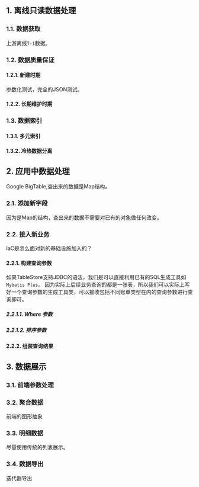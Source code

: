 ## 1. 离线只读数据处理
### 1.1. 数据获取
上游离线`T-1`数据。
### 1.2. 数据质量保证
#### 1.2.1. 新建时期
参数化测试，完全的JSON测试。
#### 1.2.2. 长期维护时期
### 1.3. 数据索引
#### 1.3.1. 多元索引
#### 1.3.2. 冷热数据分离
## 2. 应用中数据处理
Google BigTable,查出来的数据是Map结构。
### 2.1. 添加新字段
因为是Map的结构，查出来的数据不需要对已有的对象做任何改变。
### 2.2. 接入新业务
IaC是怎么面对新的基础设施加入的？
#### 2.2.1. 构建查询参数
如果TableStore支持JDBC的语法，我们是可以直接利用已有的SQL生成工具如`Mybatis Plus`。
因为实际上后续业务查询的都是一张表，所以我们可以实际上写好一个查询参数的生成工具类，可以接收包括不同账单类型在内的查询参数进行查询即可。
##### 2.2.1.1. Where 参数
##### 2.2.1.2. 排序参数
#### 2.2.2. 组装查询结果
## 3. 数据展示
### 3.1. 前端参数处理
### 3.2. 聚合数据
前端的图形抽象
### 3.3. 明细数据
尽量使用传统的列表展示。
### 3.4. 数据导出
迭代器导出